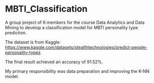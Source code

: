# MBTI_Classification

A group project of 6 members for the course Data Analytics and Data Mining to develop a classification model for MBTI personality type prediction. 

The dataset is from Kaggle: https://www.kaggle.com/datasets/stealthtechnologies/predict-people-personality-types

The final result achieved an accuracy of 91.52%.

My primary responsibility was data preparation and improving the K-NN model.
